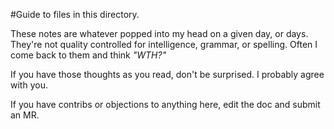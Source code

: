 #Guide to files in this directory.

These notes are whatever popped into my head on a given day, or days. 
They're not quality controlled for intelligence, grammar, or spelling.
Often I come back to them and think *"WTH?"* 

If you have those thoughts as you read, don't be surprised. I probably agree with you.

If you have contribs or objections to anything here, edit the doc and submit
an MR. 